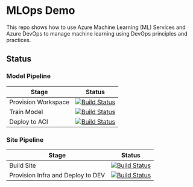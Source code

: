 # MLOps Demo

This repo shows how to use Azure Machine Learning (ML) Services and Azure DevOps to manage machine learning using DevOps principles and practices.

## Status

### Model Pipeline

Stage | Status
---|---
Provision Workspace|[![Build Status](https://10m.visualstudio.com/Demos/_apis/build/status/mlops/mlops.train-model?branchName=master&stageName=Provision%20Workspace)](https://10m.visualstudio.com/Demos/_build/latest?definitionId=79&branchName=master)
Train Model|[![Build Status](https://10m.visualstudio.com/Demos/_apis/build/status/mlops/mlops.train-model?branchName=master&stageName=Train%20Model)](https://10m.visualstudio.com/Demos/_build/latest?definitionId=79&branchName=master)
Deploy to ACI|[![Build Status](https://10m.visualstudio.com/Demos/_apis/build/status/mlops/mlops.train-model?branchName=master&stageName=Deploy%20Model%20to%20DEV)](https://10m.visualstudio.com/Demos/_build/latest?definitionId=79&branchName=master)

### Site Pipeline
Stage | Status
---|---
Build Site|[![Build Status](https://10m.visualstudio.com/Demos/_apis/build/status/mlops/mlops.webapp?branchName=master&stageName=Build%20website)](https://10m.visualstudio.com/Demos/_build/latest?definitionId=81&branchName=master)
Provision Infra and Deploy to DEV|[![Build Status](https://10m.visualstudio.com/Demos/_apis/build/status/mlops/mlops.webapp?branchName=master&stageName=Provision%20Infrastructure)](https://10m.visualstudio.com/Demos/_build/latest?definitionId=81&branchName=master)